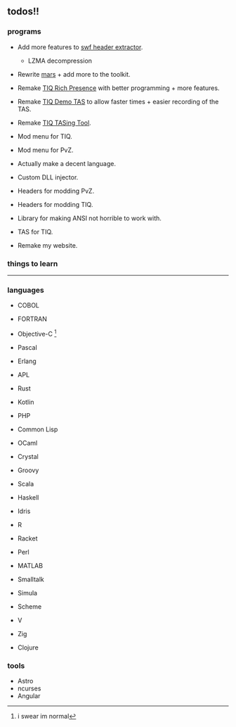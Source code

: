 ## todos!!

### programs
- Add more features to [swf header extractor](https://github.com/saturnaliam/swf-header-extractor).
  - LZMA decompression

- Rewrite [mars](https://github.com/saturnaliam/mars) + add more to the toolkit.

- Remake [TIQ Rich Presence](https://github.com/saturnaliam/TIQ-RPC) with better programming + more features.

- Remake [TIQ Demo TAS](https://github.com/saturnaliam/TIQ-Demo-TAS) to allow faster times + easier recording of the TAS.

- Remake [TIQ TASing Tool](https://github.com/saturnaliam/TIQ-TASing-Info).

- Mod menu for TIQ.

- Mod menu for PvZ.

- Actually make a decent language.

- Custom DLL injector.

- Headers for modding PvZ.

- Headers for modding TIQ.

- Library for making ANSI not horrible to work with.

- TAS for TIQ.

- Remake my website.

### things to learn
---
 ### languages
  - COBOL

  - FORTRAN
  - Objective-C [^1]
  - Pascal
  - Erlang
  - APL
  - Rust
  - Kotlin
  - PHP
  - Common Lisp
  - OCaml
  - Crystal
  - Groovy
  - Scala
  - Haskell
  - Idris
  - R
  - Racket
  - Perl
  - MATLAB
  - Smalltalk
  - Simula
  - Scheme
  - V
  - Zig
  - Clojure
  ### tools
  - Astro
  - ncurses
  - Angular

[^1]: i swear im normal